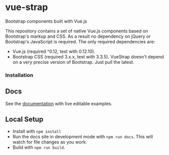 # vue-strap
Bootstrap components built with Vue.js

This repository contains a set of native Vue.js components based on Bootstrap's markup and CSS. As a result no dependency on jQuery or Bootstrap's JavaScript is required. The only required dependencies are:

* Vue.js (required ^0.12, test with 0.12.10).
* Bootstrap CSS (required 3.x.x, test with 3.3.5). VueStrap doesn't depend on a very precise version of Bootstrap. Just pull the latest.

### Installation

## Docs
See the [documentation](http://yuche.github.io/vue-strap/) with live editable examples.

## Local Setup
* Install with `npm install`
* Run the docs site in development mode with `npm run docs`. This will watch for file changes as you work. 
* Build with `npm run build`.

